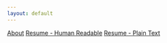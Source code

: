 ```yaml
---
layout: default
---
```


[About](./pages/about.html)
[Resume - Human Readable](./resources/Resume-DS.pdf)
[Resume - Plain Text](./resources/Resume-DS-PlainText.pdf)
